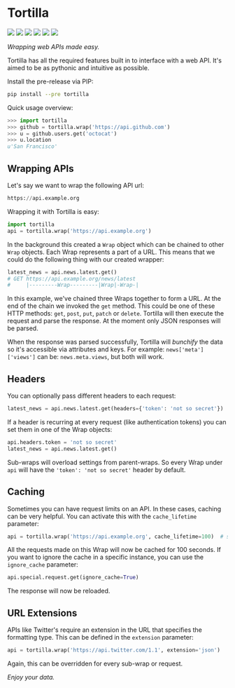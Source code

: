 Tortilla
========

[<img src="https://img.shields.io/travis/redodo/tortilla.svg?style=flat">](https://travis-ci.org/redodo/tortilla)
[<img src="https://img.shields.io/coveralls/redodo/tortilla.svg?style=flat">](https://coveralls.io/r/redodo/tortilla)
[<img src="https://readthedocs.org/projects/tortilla/badge/?version=latest&style=flat">](https://tortilla.readthedocs.org/latest/)
[<img src="https://img.shields.io/pypi/v/tortilla.svg?style=flat">](https://pypi.python.org/pypi/tortilla)
[<img src="https://pypip.in/py_versions/tortilla/badge.svg?style=flat">](https://pypi.python.org/pypi/tortilla)
[<img src="https://img.shields.io/pypi/l/tortilla.svg?style=flat">](https://github.com/redodo/tortilla/blob/master/LICENSE)

*Wrapping web APIs made easy.*

Tortilla has all the required features built in to interface with a web
API. It's aimed to be as pythonic and intuitive as possible.

Install the pre-release via PIP:

```bash
pip install --pre tortilla
```

Quick usage overview:

```python
>>> import tortilla
>>> github = tortilla.wrap('https://api.github.com')
>>> u = github.users.get('octocat')
>>> u.location
u'San Francisco'
```

Wrapping APIs
-------------

Let's say we want to wrap the following API url:

```python
https://api.example.org
```

Wrapping it with Tortilla is easy:

```python
import tortilla
api = tortilla.wrap('https://api.example.org')
```

In the background this created a `Wrap` object which can be chained to
other `Wrap` objects. Each Wrap represents a part of a URL. This means
that we could do the following thing with our created wrapper:

```python
latest_news = api.news.latest.get()
# GET https://api.example.org/news/latest
#     |---------Wrap---------|Wrap|-Wrap-|
```

In this example, we've chained three Wraps together to form a URL. At
the end of the chain we invoked the `get` method. This could be one of
these HTTP methods: `get`, `post`, `put`, `patch` or `delete`. Tortilla
will then execute the request and parse the response. At the moment only
JSON responses will be parsed.

When the response was parsed successfully, Tortilla will *bunchify* the
data so it's accessible via attributes and keys. For example:
`news['meta']['views']` can be: `news.meta.views`, but both will work.

Headers
-------

You can optionally pass different headers to each request:

```python
latest_news = api.news.latest.get(headers={'token': 'not so secret'})
```

If a header is recurring at every request (like authentication tokens)
you can set them in one of the Wrap objects:

```python
api.headers.token = 'not so secret'
latest_news = api.news.latest.get()
```

Sub-wraps will overload settings from parent-wraps. So every Wrap under
`api` will have the `'token': 'not so secret'` header by default.

Caching
-------

Sometimes you can have request limits on an API. In these cases, caching
can be very helpful. You can activate this with the `cache_lifetime`
parameter:

```python
api = tortilla.wrap('https://api.example.org', cache_lifetime=100)  # seconds
```

All the requests made on this Wrap will now be cached for 100 seconds.
If you want to ignore the cache in a specific instance, you can use the
`ignore_cache` parameter:

```python
api.special.request.get(ignore_cache=True)
```

The response will now be reloaded.

URL Extensions
--------------

APIs like Twitter's require an extension in the URL that specifies the
formatting type. This can be defined in the `extension` parameter:

```python
api = tortilla.wrap('https://api.twitter.com/1.1', extension='json')
```

Again, this can be overridden for every sub-wrap or request.

*Enjoy your data.*
